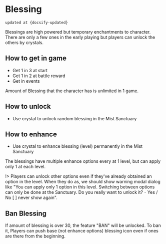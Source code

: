 # Blessing

```
updated at {docsify-updated}
```

Blessings are high powered but temporary enchantments to character.
There are only a few ones in the early playing but players can unlock the others by crystals.

## How to get in game

- Get 1 in 3 at start
- Get 1 in 2 at battle reward
- Get in events

Amount of Blessing that the character has is unlimited in 1 game.

## How to unlock

- Use crystal to unlock random blessing in the Mist Sanctuary

## How to enhance

- Use crystal to enhance blessing (level) permanently in the Mist Sanctuary

The blessings have multiple enhance options every at 1 level, but can apply only 1 at each level.

!> Players can unlock other options even if they've already obtained an option in the level. When they do as, we should show warning modal dialog like "You can apply only 1 option in this level. Switching between options can only be done at the Sanctuary. Do you really want to unlock it? - Yes / No [ ] never show again".

## Ban Blessing

If amount of blessing is over 30, the feature "BAN" will be unlocked. To ban it, Players can push base (not enhance options) blessing icon even if ones are there from the beginning.
